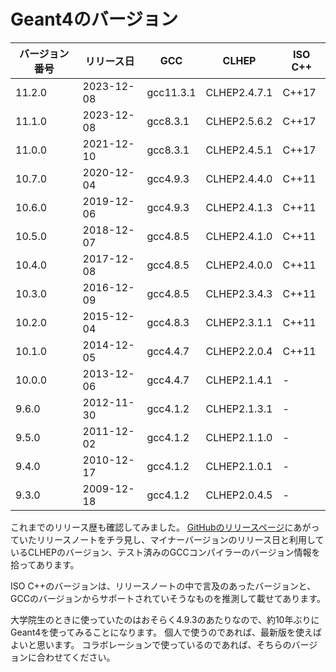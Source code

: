 # Geant4のバージョン

| バージョン番号 | リリース日 | GCC | CLHEP | ISO C++|
|---|---|---|---|---|
| 11.2.0 | 2023-12-08 | gcc11.3.1 | CLHEP2.4.7.1 | C++17 |
| 11.1.0 | 2023-12-08 | gcc8.3.1 | CLHEP2.5.6.2 | C++17 |
| 11.0.0 | 2021-12-10 | gcc8.3.1 | CLHEP2.4.5.1 | C++17 |
| 10.7.0 | 2020-12-04 | gcc4.9.3 | CLHEP2.4.4.0 | C++11 |
| 10.6.0 | 2019-12-06 | gcc4.9.3 | CLHEP2.4.1.3 | C++11 |
| 10.5.0 | 2018-12-07 | gcc4.8.5 | CLHEP2.4.1.0 | C++11 |
| 10.4.0 | 2017-12-08 | gcc4.8.5 | CLHEP2.4.0.0 | C++11 |
| 10.3.0 | 2016-12-09 | gcc4.8.5 | CLHEP2.3.4.3 | C++11 |
| 10.2.0 | 2015-12-04 | gcc4.8.3 | CLHEP2.3.1.1 | C++11 |
| 10.1.0 | 2014-12-05 | gcc4.4.7 | CLHEP2.2.0.4 | C++11 |
| 10.0.0 | 2013-12-06 | gcc4.4.7 | CLHEP2.1.4.1 | - |
| 9.6.0 | 2012-11-30 | gcc4.1.2 | CLHEP2.1.3.1 | - |
| 9.5.0 | 2011-12-02 | gcc4.1.2 | CLHEP2.1.1.0 | - |
| 9.4.0 | 2010-12-17 | gcc4.1.2 | CLHEP2.1.0.1 | - |
| 9.3.0 | 2009-12-18 | gcc4.1.2 | CLHEP2.0.4.5 | - |

これまでのリリース歴も確認してみました。
[GitHubのリリースページ](https://github.com/Geant4/geant4/releases)にあがっていたリリースノートをチラ見し、マイナーバージョンのリリース日と利用しているCLHEPのバージョン、テスト済みのGCCコンパイラーのバージョン情報を拾ってあります。

ISO C++のバージョンは、リリースノートの中で言及のあったバージョンと、GCCのバージョンからサポートされていそうなものを推測して載せてあります。

大学院生のときに使っていたのはおそらく4.9.3のあたりなので、約10年ぶりにGeant4を使ってみることになります。
個人で使うのであれば、最新版を使えばよいと思います。
コラボレーションで使っているのであれば、そちらのバージョンに合わせてください。
